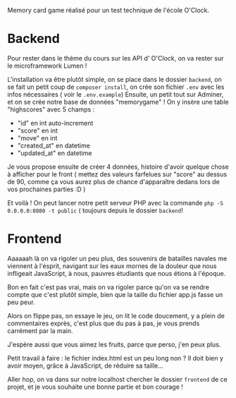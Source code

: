 Memory card game réalisé pour un test technique de l'école O'Clock.

# Backend

Pour rester dans le thème du cours sur les API d' O'Clock, on va rester sur le microframework Lumen !

L'installation va être plutôt simple, on se place dans le dossier `backend`, on se fait un petit coup de `composer install`, on crée son fichier `.env` avec les infos nécessaires ( voir le `.env.example`)
Ensuite, un petit tout sur Adminer, et on se crée notre base de données "memorygame" !
On y insère une table "highscores" avec 5 champs : 
- "id" en int auto-increment
- "score" en int
- "move" en int
- "created_at" en datetime
- "updated_at" en datetime

Je vous propose ensuite de créer 4 données, histoire d'avoir quelque chose à afficher pour le front ( mettez des valeurs farfelues sur "score" au dessus de 90, comme ça vous aurez plus de chance d'apparaître dedans lors de vos prochaines parties :D )

Et voilà ! On peut lancer notre petit serveur PHP avec la commande `php -S 0.0.0.0:8080 -t public`  ( toujours depuis le dossier `backend`!

# Frontend



Aaaaaah là on va rigoler un peu plus, des souvenirs de batailles navales me viennent à l'ésprit, navigant sur les eaux mornes de la douleur que nous infligeait JavaScript, à nous, pauvres étudiants que nous étions à l'époque.

Bon en fait c'est pas vrai, mais on va rigoler parce qu'on va se rendre compte que c'est plutôt simple, bien que la taille du fichier app.js fasse un peu peur.

Alors on flippe pas, on essaye le jeu, on lit le code doucement, y a plein de commentaires exprès, c'est plus que du pas à pas, je vous prends carrément par la main.

J'espère aussi que vous aimez les fruits, parce que perso, j'en peux plus.

Petit travail à faire : le fichier index.html est un peu long non ? Il doit bien y avoir moyen, grâce à JavaScript, de réduire sa taille... 

Aller hop, on va dans sur notre localhost chercher le dossier `frontend` de ce projet, et je vous souhaite une bonne partie et bon courage !
